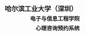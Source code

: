 ## 哈尔滨工业大学（深圳）<br>&emsp;&emsp;&emsp;<sub>&emsp;电子与信息工程学院</sub><br>&emsp;&emsp;&emsp;<sub>&emsp;&emsp;心理咨询预约系统</sub>